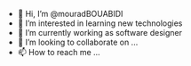- 👋 Hi, I’m @mouradBOUABIDI
- 👀 I’m interested in learning new technologies
- 🌱 I’m currently working as software designer
- 💞️ I’m looking to collaborate on ...
- 📫 How to reach me ...

<!---
mouradv7/mouradv7 is a ✨ special ✨ repository because its `README.md` (this file) appears on your GitHub profile.
You can click the Preview link to take a look at your changes.
--->
